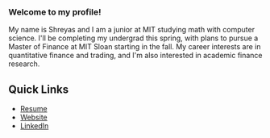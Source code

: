 ### Welcome to my profile!

My name is Shreyas and I am a junior at MIT studying math with computer science. I'll be completing my undergrad this spring, with plans to pursue a Master of Finance at MIT Sloan starting in the fall. My career interests are in quantitative finance and trading, and I'm also interested in academic finance research.

## Quick Links
- [Resume](https://github.com/shreysrins/resume/blob/main/Shreyas-Srinivasan-Resume.pdf)
- [Website](https://www.mit.edu/~shreyass)
- [LinkedIn](https://www.linkedin.com/in/svsrinivasan/)
